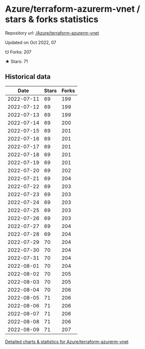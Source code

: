 # Azure/terraform-azurerm-vnet / stars & forks statistics

Repository url: [/Azure/terraform-azurerm-vnet](https://github.com/Azure/terraform-azurerm-vnet)

Updated on Oct 2022, 07

☋ Forks: 207

★ Stars: 71

## Historical data
| Date | Stars | Forks |
|------|-------|-------|
| 2022-07-11 | 69 | 199 | 
| 2022-07-12 | 69 | 199 | 
| 2022-07-13 | 69 | 199 | 
| 2022-07-14 | 69 | 200 | 
| 2022-07-15 | 69 | 201 | 
| 2022-07-16 | 69 | 201 | 
| 2022-07-17 | 69 | 201 | 
| 2022-07-18 | 69 | 201 | 
| 2022-07-19 | 69 | 201 | 
| 2022-07-20 | 69 | 202 | 
| 2022-07-21 | 69 | 204 | 
| 2022-07-22 | 69 | 203 | 
| 2022-07-23 | 69 | 203 | 
| 2022-07-24 | 69 | 203 | 
| 2022-07-25 | 69 | 203 | 
| 2022-07-26 | 69 | 203 | 
| 2022-07-27 | 69 | 204 | 
| 2022-07-28 | 69 | 204 | 
| 2022-07-29 | 70 | 204 | 
| 2022-07-30 | 70 | 204 | 
| 2022-07-31 | 70 | 204 | 
| 2022-08-01 | 70 | 204 | 
| 2022-08-02 | 70 | 205 | 
| 2022-08-03 | 70 | 205 | 
| 2022-08-04 | 70 | 206 | 
| 2022-08-05 | 71 | 206 | 
| 2022-08-06 | 71 | 206 | 
| 2022-08-07 | 71 | 206 | 
| 2022-08-08 | 71 | 206 | 
| 2022-08-09 | 71 | 207 | 


[Detailed charts & statistics for Azure/terraform-azurerm-vnet](https://reviewgithub.com/rep/Azure/terraform-azurerm-vnet)
